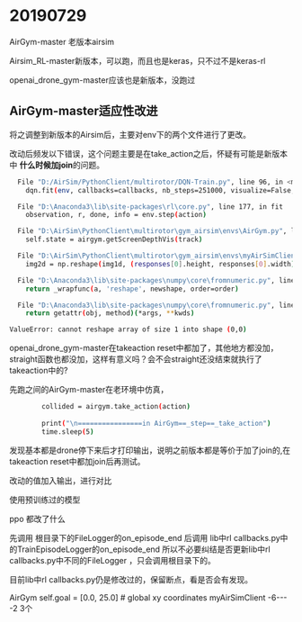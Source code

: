 # 20190729
AirGym-master 老版本airsim

Airsim_RL-master新版本，可以跑，而且也是keras，只不过不是keras-rl

openai_drone_gym-master应该也是新版本，没跑过

## AirGym-master适应性改进

将之调整到新版本的Airsim后，主要对env下的两个文件进行了更改。

改动后频发以下错误，这个问题主要是在take_action之后，怀疑有可能是新版本中 **什么时候加join**的问题。
``` bash
  File "D:/AirSim/PythonClient/multirotor/DQN-Train.py", line 96, in <module>
    dqn.fit(env, callbacks=callbacks, nb_steps=251000, visualize=False, verbose=2, log_interval=100)

  File "D:\Anaconda3\lib\site-packages\rl\core.py", line 177, in fit
    observation, r, done, info = env.step(action)

  File "D:\AirSim\PythonClient\multirotor\gym_airsim\envs\AirGym.py", line 119, in _step
    self.state = airgym.getScreenDepthVis(track)

  File "D:\AirSim\PythonClient\multirotor\gym_airsim\envs\myAirSimClient.py", line 135, in getScreenDepthVis
    img2d = np.reshape(img1d, (responses[0].height, responses[0].width))

  File "D:\Anaconda3\lib\site-packages\numpy\core\fromnumeric.py", line 292, in reshape
    return _wrapfunc(a, 'reshape', newshape, order=order)

  File "D:\Anaconda3\lib\site-packages\numpy\core\fromnumeric.py", line 56, in _wrapfunc
    return getattr(obj, method)(*args, **kwds)

ValueError: cannot reshape array of size 1 into shape (0,0)
``` 

openai_drone_gym-master在takeaction reset中都加了，其他地方都没加，straight函数也都没加，这样有意义吗？会不会straight还没结束就执行了takeaction中的?

先跑之间的AirGym-master在老环境中仿真，
``` bash
        collided = airgym.take_action(action)
        
        print("\n================in AirGym==_step==_take_action")
        time.sleep(5)
```
发现基本都是drone停下来后才打印输出，说明之前版本都是等价于加了join的,在takeaction reset中都加join后再测试。







改动的值加入输出，进行对比

使用预训练过的模型




ppo 都改了什么




先调用
根目录下的FileLogger的on_episode_end
后调用
lib中rl callbacks.py中的TrainEpisodeLogger的on_episode_end
所以不必要纠结是否更新lib中rl callbacks.py中不同的FileLogger ，只会调用根目录下的。

目前lib中rl callbacks.py仍是修改过的，保留断点，看是否会有发现。

AirGym
self.goal = [0.0, 25.0] # global xy coordinates
myAirSimClient
-6---  -2  3个

